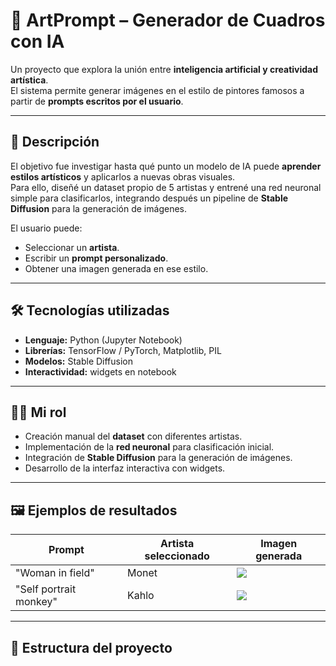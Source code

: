 # 🎨 ArtPrompt – Generador de Cuadros con IA

Un proyecto que explora la unión entre **inteligencia artificial y creatividad artística**.  
El sistema permite generar imágenes en el estilo de pintores famosos a partir de **prompts escritos por el usuario**.

---

## 🚀 Descripción
El objetivo fue investigar hasta qué punto un modelo de IA puede **aprender estilos artísticos** y aplicarlos a nuevas obras visuales.  
Para ello, diseñé un dataset propio de 5 artistas y entrené una red neuronal simple para clasificarlos, integrando después un pipeline de **Stable Diffusion** para la generación de imágenes.

El usuario puede:
- Seleccionar un **artista**.
- Escribir un **prompt personalizado**.
- Obtener una imagen generada en ese estilo.

---

## 🛠️ Tecnologías utilizadas
- **Lenguaje:** Python (Jupyter Notebook)  
- **Librerías:** TensorFlow / PyTorch, Matplotlib, PIL  
- **Modelos:** Stable Diffusion  
- **Interactividad:** widgets en notebook  

---

## 👩‍💻 Mi rol
- Creación manual del **dataset** con diferentes artistas.  
- Implementación de la **red neuronal** para clasificación inicial.  
- Integración de **Stable Diffusion** para la generación de imágenes.  
- Desarrollo de la interfaz interactiva con widgets.  

---

## 🖼️ Ejemplos de resultados
| Prompt | Artista seleccionado | Imagen generada |
|--------|----------------------|-----------------|
| "Woman in field" | Monet | ![](media/example1.png) |
| "Self portrait monkey"   | Kahlo  | ![](media/example2.png) | 

---

## 📂 Estructura del proyecto
